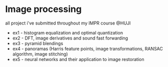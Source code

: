 # Image processing
 all project i've submitted throughout my IMPR course @HUJI
 
 - ex1 - histogram equalization and optimal quantization
 - ex2 - DFT, image derivatives and sound fast forwarding
 - ex3 - pyramid blendings
 - ex4 - panoramas (Harris feature points, image transformations, RANSAC algorithm, image stitching)
 - ex5 - neural networks and their application to image restoration
